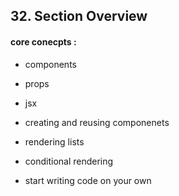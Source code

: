 ## 32. Section Overview

#### core conecpts :

- components
- props
- jsx

- creating and reusing componenets
- rendering lists
- conditional rendering
- start writing code on your own
